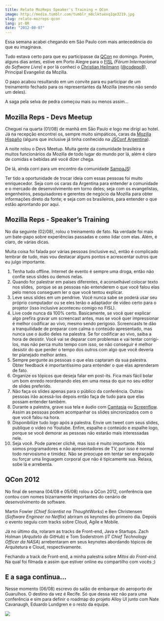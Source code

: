 ```yaml
---
title: Relato MozReps Speaker's Training + QCon
image: http://media.tumblr.com/tumblr_m8clktuexq1qe3219.jpg
slug: relato-mozreps-qcon
lang: pt-BR
date: "2012-08-07"
---
```


Essa semana acabei chegando em São Paulo com mais antecedência do que eu imaginava.

Tudo estava certo para que eu participasse da [QCon](http://qconsp.com/) no domingo. Porém, alguns dias antes, estive em Porto Alegre para o [FISL](http://fisl.org.br) _(Fórum Internacional do Software Livre)_ e por lá conheci o [Christian Heilmann](http://christianheilmann.com) ([@codepo8](http://twitter.com/codepo8)), Principal Evangelist da Mozilla.

O papo acabou resultando em um convite para eu participar de um treinamento fechado para os representantes da Mozilla (mesmo não sendo um deles).

A saga pela selva de pedra começou mais ou menos assim...

<!-- more -->

## Mozilla Reps - Devs Meetup

Cheguei na quarta (01/08) de manhã em São Paulo e logo me dirigi ao hotel. Já na recepção encontrei os, sempre muito simpáticos, caras da [Mozilla Hispaño](http://www.mozilla-hispano.org/) (alguns que inclusive já tinha conhecido na [JSConf Argentina](http://jsconf.com.ar)).

A noite rolou o Devs Meetup. Muita gente da comunidade brasileira e muitos funcionários da Mozilla de todo lugar do mundo por lá, além é claro de comidas e bebidas até você dizer chega.

De lá, ainda corri para um encontro da comunidade [SampaJS](http://sampajs.com)!

Ter tido a oportunidade de trocar ideia com essas pessoas foi muito enriquecedor. Seja com os caras da Argentina para entender a comunidade e o mercado de desenvolvimento em torno deles; seja com os evangelistas, engenheiros, pesquisadores e gerentes de negócio da Mozilla para obter informações direto da fonte; e seja com os brasileiros, para entender o que estão aprontando por aqui.

## Mozilla Reps - Speaker’s Training

No dia seguinte (02/08), rolou o treinamento de fato. Na verdade foi mais um bate-papo sobre experiências passadas e como lidar com elas. Além, é claro, de várias dicas.

Muita coisa foi falada por várias pessoas (inclusive eu), então é complicado lembrar de tudo, mas vou destacar alguns pontos e acrescentar outros que eu julgo importante.

1.  Tenha tudo offline. Internet de evento é sempre uma droga, então não confie seus slides ou demos nelas.
2.  Quando for palestrar em países diferentes, é aconselhável colocar texto nos slides,  porque se as pessoas não entenderem o que você falou elas pelo menos conseguem ler o que você tentou explicar.
3.  Leve seus slides em um pendrive. Você nunca sabe se poderá usar seu próprio computador ou se eles terão o adaptador de vídeo certo para o projetor (isso inclusive aconteceu comigo no FISL).
4.  Live code nunca dá 100% certo. Basicamente, se você quer explicar algo prefira gravar um screencast antes, mas se você quer impressionar é melhor codificar ao vivo, mesmo sendo perigoso. Screencasts te dão a tranquilidade de preparar com calma o conteúdo apresentado, mas nunca use o áudio deles na palestra. Se for codificar ao vivo, saiba a hora de desistir. Você vai se deparar com problemas e vai tentar corrigí-los, mas não perca muito tempo com isso, se não conseguir é melhor desistir do que perder o tempo dos outros com algo que você deveria ter planejado melhor antes.
5.  Sempre pergunte as pessoas o que elas captaram da sua palestra. Obter feedback é importantíssimo para entender o que elas aprenderam de fato.
6.  Organize os tópicos que deseja falar em post-its. Fica mais fácil bolar um bom enredo reordenando eles em uma mesa do que no seu editor de slides preferido.
7.  Não faça os slides apenas para o público da conferência. Outras pessoas irão acessá-los depois então faça de tudo para que elas possam entender também.
8.  Durante a palestra, grave sua tela e áudio com [Camtasia](http://www.baixaki.com.br/download/camtasia-studio.htm) ou [Screenflow](http://www.baixaki.com.br/mac/download/screen-flow.htm). Assim as pessoas podem acompanhar os slides sincronizados com o que você falou na hora.
9.  Disponibilize tudo logo após a palestra. Envie um tweet com seus slides, publique o vídeo no Youtube. Enfim, espalhe o conteúdo e espalhe logo, porque se você demorar as pessoas não estarão mais interessadas nele.
10. Seja você. Pode parecer clichê, mas isso é muito importante. Nós somos programadores e não apresentadores de TV, por isso é normal todo nervosismo e timidez. Não se preocupe em tentar ser engraçado ou forçar uma linguagem corporal que não é tipicamente sua. Relaxa, sobe lá e arrebenta.

## QCon 2012

No final de semana (04/08 e 05/08) rolou a QCon 2012, conferência que contou com nomes bizarramente importantes do cenário de desenvolvimento de software.

Martin Fowler (_Chief Scientist na ThoughtWorks_) e Ben Christensen (_Software Engineer no Netflix_) abriram os keynotes do primeiro dia. Depois o evento seguiu com tracks sobre Cloud, Agile e Mobile.

Já no último dia, rolaram as tracks de Front-end, Java e Startups. Zach Holman (_Arquiteto do GitHub_) e Tom Soderstrom (_IT Chief Technology Officer da NASA_) arrebentaram em seus keynotes abordando tópicos de Arquitetura e Cloud, respectivamente.

Fechando a track de Front-end, a minha palestra sobre _Mitos do Front-end._ Na qual foi filmada e assim que estiver online eu compartilho com vocês ;)

## E a saga continua…

Nesse momento (06/08) escrevo do salão de embarque do aeroporto de Guarulhos. O destino da vez é Recife. Só que dessa vez não para uma conferência e sim para definir o roadmap do projeto Alloy UI junto com Nate Cavanaugh, Eduardo Lundgren e o resto da equipe.

![](http://media.tumblr.com/tumblr_m8ep4iryBt1qe3219.jpg)
